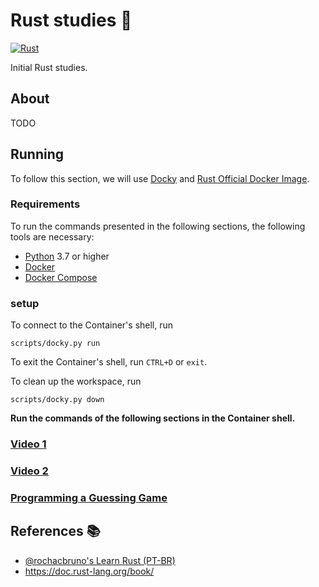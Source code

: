 # Rust studies :pencil:

[![Rust](https://img.shields.io/badge/rust-%23000000.svg?style=for-the-badge&logo=rust&logoColor=white)](https://www.rust-lang.org/)

Initial Rust studies.

## About

TODO

## Running

To follow this section, we will use [Docky](https://github.com/mateusoliveira43/docky) and [Rust Official Docker Image](https://hub.docker.com/_/rust).

### Requirements

To run the commands presented in the following sections, the following tools are necessary:

- [Python](https://wiki.python.org/moin/BeginnersGuide/Download) 3.7 or higher
- [Docker](https://docs.docker.com/get-docker/)
- [Docker Compose](https://docs.docker.com/compose/install/)

### setup

To connect to the Container's shell, run
```
scripts/docky.py run
```
To exit the Container's shell, run `CTRL+D` or `exit`.

To clean up the workspace, run
```
scripts/docky.py down
```

**Run the commands of the following sections in the Container shell.**

### [Video 1](docs/video_1.md)

### [Video 2](docs/video_2.md)

### [Programming a Guessing Game](docs/guessing_game.md)

## References :books:

- [@rochacbruno's Learn Rust (PT-BR)](https://www.youtube.com/playlist?list=PLjSf4DcGBdiGCNOrCoFgtj0KrUq1MRUME)
- https://doc.rust-lang.org/book/
